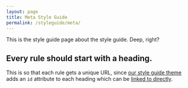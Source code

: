 ```yaml
---
layout: page
title: Meta Style Guide
permalink: /styleguide/meta/
---
```


This is the style guide page about the style guide. Deep, right?

## Every rule should start with a heading.

This is so that each rule gets a unique URL, since [our style guide theme](https://github.com/jekyll/minima) adds an `id` attribute to each heading which can be [linked to directly](/meta/#every-rule-should-start-with-a-heading).
